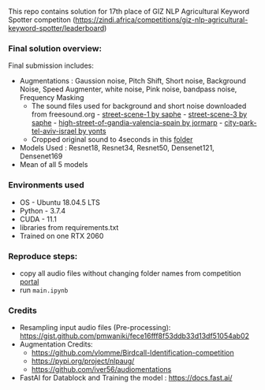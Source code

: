 This repo contains solution for 17th place of GIZ NLP Agricultural Keyword Spotter competiton
(https://zindi.africa/competitions/giz-nlp-agricultural-keyword-spotter/leaderboard)


### **Final solution overview:**
Final submission includes:
 - Augmentations : Gaussion noise, Pitch Shift, Short noise, Background Noise, Speed Augmenter, white noise, Pink noise,
                   bandpass noise, Frequency Masking
     - The sound files used for background and short noise downloaded from freesound.org
            - [street-scene-1 by saphe](http://freesound.org/people/saphe/sounds/150993/) 
            - [street-scene-3 by saphe](http://freesound.org/people/saphe/sounds/173955/)
            - [high-street-of-gandia-valencia-spain by jormarp](http://freesound.org/people/Jormarp/sounds/207208/)
            - [city-park-tel-aviv-israel by yonts](http://freesound.org/people/yonts/sounds/268903/)
     - Cropped original sound to 4seconds in this [folder](https://github.com/shanmugamm212/Data-Science-Portfolio/tree/master/GIZ%20NLP%20Agricultural%20Keyword%20Spotter!%20(17th%20Place%20Solution)/bgn)
 - Models Used : Resnet18, Resnet34, Resnet50, Densenet121, Densenet169
 - Mean of all 5 models


### **Environments used**
 - OS - Ubuntu 18.04.5 LTS
 - Python - 3.7.4
 - CUDA - 11.1
 - libraries from requirements.txt
 - Trained on one RTX 2060



### Reproduce steps:

 - copy all audio files without changing folder names from competition [portal](https://zindi.africa/competitions/giz-nlp-agricultural-keyword-spotter/data)
 - run `main.ipynb`
 
### **Credits**

 - Resampling input audio files (Pre-processing): https://gist.github.com/pmwaniki/fece16fff8f53ddb33d13df51054ab02
 - Augmentation Credits:
    * https://github.com/vlomme/Birdcall-Identification-competition
    * https://pypi.org/project/nlpaug/
    * https://github.com/iver56/audiomentations
 - FastAI for Datablock and Training the model : https://docs.fast.ai/


